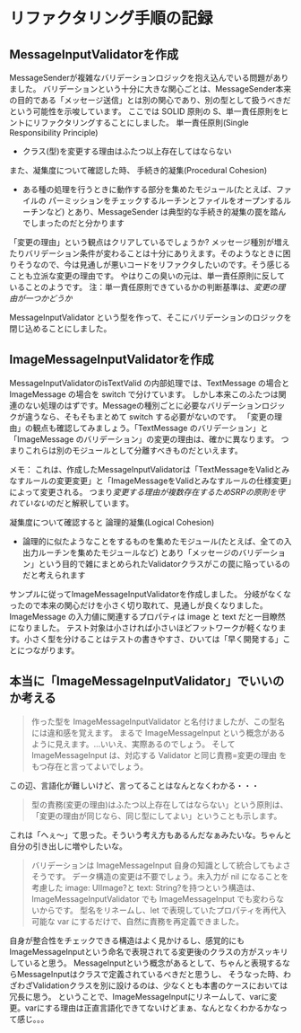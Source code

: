 # リファクタリング手順の記録
## MessageInputValidatorを作成
MessageSenderが複雑なバリデーションロジックを抱え込んでいる問題がありました。
バリデーションという十分に大きな関心ごとは、MessageSender本来の目的である「メッセージ送信」とは別の関心であり、別の型として扱うべきだという可能性を示唆しています。
ここでは SOLID 原則の S、単一責任原則をヒントにリファクタリングすることにしました。
単一責任原則(Single Responsibility Principle)
- クラス(型)を変更する理由はふたつ以上存在してはならない

また、凝集度について確認した時、
手続き的凝集(Procedural Cohesion)
- ある種の処理を行うときに動作する部分を集めたモジュール(たとえば、ファイルの パーミッションをチェックするルーチンとファイルをオープンするルーチンなど)
とあり、MessageSender は典型的な手続き的凝集の罠を踏んでしまったのだと分かります

「変更の理由」という観点はクリアしているでしょうか?
メッセージ種別が増えたりバリデーション条件が変わることは十分にありえます。そのようなときに困りそうなので、今は見通しが悪いコードをリファクタしたいのです。そう感じることも立派な変更の理由です。
やはりこの臭いの元は、単一責任原則に反していることのようです。
注：単一責任原則できているかの判断基準は、*変更の理由が一つかどうか*

MessageInputValidator という型を作って、そこにバリデーションのロジックを閉じ込めることにしました。

## ImageMessageInputValidatorを作成
MessageInputValidatorのisTextValid の内部処理では、TextMessage の場合と ImageMessage の場合を switch で分けています。
しかし本来このふたつは関連のない処理のはずです。Messageの種別ごとに必要なバリデーションロジックが違うなら、そもそもまとめて switch する必要がないのです。
「変更の理由」の観点も確認してみましょう。「TextMessage のバリデーション」と「ImageMessage のバリデーション」の変更の理由は、確かに異なります。
つまりこれらは別のモジュールとして分離すべきものだといえます。

メモ：
これは、作成したMessageInputValidatorは「TextMessageをValidとみなすルールの変更変更」と「ImageMessageをValidとみなすルールの仕様変更」によって変更される。
つまり*変更する理由が複数存在するためSRPの原則を守れていない*のだと解釈しています。

凝集度について確認すると
論理的凝集(Logical Cohesion)
- 論理的に似たようなことをするものを集めたモジュール(たとえば、全ての入出力ルーチンを集めたモジュールなど)
とあり「メッセージのバリデーション」という目的で雑にまとめられたValidatorクラスがこの罠に陥っているのだと考えられます

サンプルに従ってImageMessageInputValidatorを作成しました。
分岐がなくなったので本来の関心だけを小さく切り取れて、見通しが良くなりました。
ImageMessage の入力値に関連するプロパティは image と text だと一目瞭然になりました。
テスト対象は小さければ小さいほどフットワークが軽くなります。小さく型を分けることはテストの書きやすさ、ひいては「早く開発する」ことにつながります。

## 本当に「ImageMessageInputValidator」でいいのか考える
> 作った型を ImageMessageInputValidator と名付けましたが、この型名には違和感を覚えます。
> まるで ImageMessageInput という概念があるように見えます。...いいえ、実際あるのでしょう。
> そして ImageMessageInput は、対応する Validator と同じ責務=変更の理由 をもつ存在と言ってよいでしょう。

この辺、言語化が難しいけど、言ってることはなんとなくわかる・・・

> 型の責務(変更の理由)はふたつ以上存在してはならない」という原則は、「変更の理由が同じなら、同じ型にしてよい」ということも示します。

これは「へぇ〜」て思った。そういう考え方もあるんだなぁみたいな。ちゃんと自分の引き出しに増やしたいな。

> バリデーションは ImageMessageInput 自身の知識として統合してもよさそうです。
> データ構造の変更は不要でしょう。未入力が nil になることを考慮した image: UIImage?と text: String?を持つという構造は、
> ImageMessageInputValidator でも ImageMessageInput でも変わらないからです。
> 型名をリネームし、let で表現していたプロパティを再代入可能な var にするだけで、自然に責務を再定義できました。

自身が整合性をチェックできる構造はよく見かけるし、感覚的にもImageMessageInputという命名で表現されてる変更後のクラスの方がスッキリしていると思う。
MessageInputという概念があるとして、ちゃんと表現するならMessageInputはクラスで定義されているべきだと思うし、
そうなった時、わざわざValidationクラスを別に設けるのは、少なくとも本書のケースにおいては冗長に思う。
ということで、ImageMessageInputにリネームして、varに変更。varにする理由は正直言語化できてないけどまぁ、なんとなくわかるかなって感じ。。。